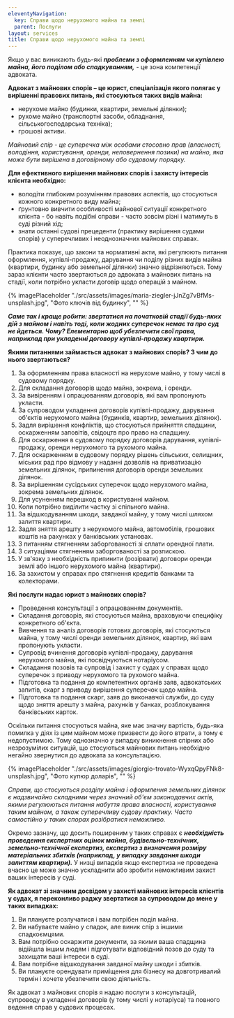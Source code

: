 ```yaml
---
eleventyNavigation:
  key: Справи щодо нерухомого майна та землі
  parent: Послуги
layout: services
title: Справи щодо нерухомого майна та землі
---
```


Якщо у вас виникають будь-які **_проблеми з оформленням чи купівлею майна, його поділом або спадкуванням,_** - це зона компетенції адвоката.

**Адвокат з майнових спорів – це юрист, спеціалізація якого полягає у вирішенні правових питань, які стосуються таких видів майна:**

- нерухоме майно (будинки, квартири, земельні ділянки);
- рухоме майно (транспортні засоби, обладнання, сільськогосподарська техніка);
- грошові активи.

_Майновий спір - це суперечка між особами стосовно прав (власності, володіння, користування, оренди, неповернення позики) на майно, яка може бути вирішена в договірному або судовому порядку._

**Для ефективного вирішення майнових спорів і захисту інтересів клієнта необхідно:**

- володіти глибоким розумінням правових аспектів, що стосуються кожного конкретного виду майна;
- ґрунтовно вивчити особливості майнової ситуації конкретного клієнта - бо навіть подібні справи - часто зовсім різні і матимуть в суді різний хід;
- знати останні судові прецеденти (практику вирішення судами спорів) у суперечливих і неоднозначних майнових справах.

Практика показує, що закони та нормативні акти, які регулюють питання оформлення, купівлі-продажу, дарування чи поділу різних видів майна (квартири, будинку або земельної ділянки) значно відрізняються. Тому зараз клієнти часто звертаються до адвоката з майнових питань на стадії, коли потрібно укласти договір щодо операцій з майном.

{% imagePlaceholder "./src/assets/images/maria-ziegler-jJnZg7vBfMs-unsplash.jpg", "Фото ключів від будинку", "" %}

**_Саме так і краще робити: звертатися на початковій стадії будь-яких дій з майном і навіть тоді, коли жодних суперечок немає та про суд не йдеться. Чому? Елементарно щоб убезпечити свої права, наприклад при укладенні договору купівлі-продажу квартири._**

**Якими питаннями займається адвокат з майнових спорів? З чим до нього звертаються?**

1. За оформленням права власності на нерухоме майно, у тому числі в судовому порядку.
2. Для складання договорів щодо майна, зокрема, і оренди.
3. За вивіренням і опрацюванням договорів, які вам пропонують укласти.
4. За супроводом укладення договорів купівлі-продажу, дарування об'єктів нерухомого майна (будинків, квартир, земельних ділянок).
5. Задля вирішення конфліктів, що стосуються прийняття спадщини, оскарженням заповітів, свідоцтв про право на спадщину.
6. Для оскарження в судовому порядку договорів дарування, купівлі-продажу, оренди нерухомого та рухомого майна.
7. Для оскарженням в судовому порядку рішень сільських, селищних, міських рад про відмову у наданні дозволів на приватизацію земельних ділянок, припинення договорів оренди земельних ділянок.
8. За вирішенням сусідських суперечок щодо нерухомого майна, зокрема земельних ділянок.
9. Для усуненням перешкод в користуванні майном.
10. Коли потрібно виділити частку зі спільного майна.
11. За відшкодуванням шкоди, завданої майну, у тому числі шляхом залиття квартири.
12. Задля зняття арешту з нерухомого майна, автомобілів, грошових коштів на рахунках у банківських установах.
13. З питанням стягненням заборгованості зі сплати орендної плати.
14. З ситуаціями стягненням заборгованості за розпискою.
15. У зв'язку з необхідність припинити (розірвати) договори оренди землі або іншого нерухомого майна (квартири).
16. За захистом у справах про стягнення кредитів банками та колекторами.

**Які послуги надає юрист з майнових спорів?**

- Проведення консультації з опрацюванням документів.
- Складання договорів, які стосуються майна, враховуючи специфіку конкретного об'єкта.
- Вивчення та аналіз договорів готових договорів, які стосуються майна, у тому числі оренди земельних ділянок, квартир, які вам пропонують укласти.
- Супровід вчинення договорів купівлі-продажу, дарування нерухомого майна, які посвідчуються нотаріусом.
- Складання позовів та супровід і захист у судах у справах щодо суперечок з приводу нерухомого та рухомого майна.
- Підготовка та подання до компетентних органів заяв, адвокатських запитів, скарг з приводу вирішення суперечок щодо майна.
- Підготовка та подання скарг, заяв до виконавчої служби, до суду щодо зняття арешту з майна, рахунків у банках, розблокування банківських карток.

Оскільки питання стосуються майна, яке має значну вартість, будь-яка помилка у діях із цим майном може призвести до його втрати, а тому є недопустимою. Тому однозначно у випадку виникнення спірних або незрозумілих ситуацій, що стосуються майнових питань необхідно негайно звернутися до адвоката за консультацією.

{% imagePlaceholder "./src/assets/images/giorgio-trovato-WyxqQpyFNk8-unsplash.jpg", "Фото купюр доларів", "" %}

_Справи, що стосуються розділу майна і оформлення земельних ділянок є надзвичайно складними через значний об'єм законодавчих актів, якими регулюються питання набуття права власності, користування таким майном, а також суперечливу судову практику. Часто самостійно у таких спорах розібратися неможливо._

Окремо зазначу, що досить поширеним у таких справах є **_необхідність проведення експертних оцінок майна, будівельно-технічних, земельно-технічної експертиз, експертиз з визначення розміру матеріальних збитків (наприклад, у випадку завдання шкоди залиттям квартири)._** У низці випадків якщо експертиза не проведена вчасно це може значно ускладнити або зробити неможливим захист ваших інтересів у суді.

**Як адвокат зі значним досвідом у захисті майнових інтересів клієнтів у судах, я переконливо раджу звертатися за супроводом до мене у таких випадках:**

1. Ви плануєте розлучатися і вам потрібен поділ майна.
2. Ви набуваєте майно у спадок, але виник спір з іншими спадкоємцями.
3. Вам потрібно оскаржити документи, за якими ваша спадщина відійшла іншим людям і підготувати відповідний позов до суду та захищати ваші інтереси в суді.
4. Вам потрібне відшкодування завданої майну шкоди і збитків.
5. Ви плануєте орендувати приміщення для бізнесу на довготривалий термін і хочете убезпечити свою діяльність.

Як адвокат з майнових спорів я надаю послуги з консультацій, супроводу в укладенні договорів (у тому числі у нотаріуса) та повного ведення справ у судових процесах.
